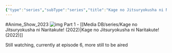 ```yaml
---
{"type":"series","subType":"series","title":"Kage no Jitsuryokusha ni Naritakute! 2nd Season","englishTitle":"The Eminence in Shadow Season 2","year":2023,"dataSource":"MALAPI","url":"https://myanimelist.net/anime/54595/Kage_no_Jitsuryokusha_ni_Naritakute_2nd_Season","id":54595,"genres":["Action","Comedy","Fantasy"],"studios":["Nexus"],"episodes":12,"duration":"23 min per ep","onlineRating":8.64,"actors":null,"image":"https://cdn.myanimelist.net/images/anime/1622/139331.jpg","released":true,"streamingServices":["HIDIVE","Anime Digital Network","Aniverse","Bilibili Global"],"airing":true,"airedFrom":"04/10/2023","airedTo":"01/01/1970","watched":true,"lastWatched":"","personalRating":0,"tags":["mediaDB/tv/series"],"dg-publish":true,"dateWatched":"2023-12-08","rating":"⭐ 8","Hours":4.6,"status":"🟡 watching","permalink":"/media-db/series/kage-no-jitsuryokusha-ni-naritakute-2nd-season-2023/","dgPassFrontmatter":true,"noteIcon":"1","created":"2023-11-14T21:08:36.378+05:30","updated":"2023-12-15T08:30:32.041+05:30"}
---
```


#Anime_Show_2023 
![img](https://cdn.myanimelist.net/images/anime/1622/139331.jpg)
Part 1 - [[Media DB/series/Kage no Jitsuryokusha ni Naritakute! (2022)\|Kage no Jitsuryokusha ni Naritakute! (2022)]]

Still watching, currently at episode 6, more still to be aired